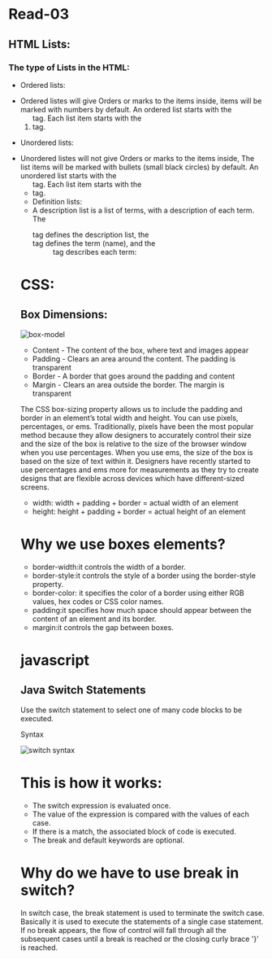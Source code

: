 # Read-03
## HTML Lists:
### The type of Lists in the HTML:
* Ordered lists:
 - Ordered listes will give Orders or marks to the items inside, items will be marked with numbers by default.
An ordered list starts with the <ol> tag. Each list item starts with the <li> tag.
* Unordered lists:
 - Unordered listes will not give Orders or marks to the items inside, The list items will be marked with bullets (small black circles) by default.
An unordered list starts with the <ul> tag. Each list item starts with the <li> tag.
 * Definition lists:
 - A description list is a list of terms, with a description of each term.
The <dl> tag defines the description list, the <dt> tag defines the term (name), and the <dd> tag describes each term:
  
 # CSS:
## Box Dimensions:
![box-model](https://s3.amazonaws.com/viking_education/web_development/web_app_eng/css_box_model_chrome.png)

* Content - The content of the box, where text and images appear
* Padding - Clears an area around the content. The padding is transparent
* Border - A border that goes around the padding and content
* Margin - Clears an area outside the border. The margin is transparent



The CSS box-sizing
property allows us to include the padding and border in an element’s total width and height.
You can use pixels, percentages, or ems. Traditionally, pixels have been the most popular method because they allow designers to accurately control their size and the size of the box is relative to the size of the browser window when you use percentages.
When you use ems, the size of the box is based on the size of text within it. Designers have recently started to use percentages and ems more for measurements as they try to create designs that are flexible across devices which have different-sized screens.
* width: width + padding + border = actual width of an element
* height: height + padding + border = actual height of an element
# Why we use boxes elements?
* border-width:it controls the width of a border.
* border-style:it controls the style of a border using the border-style property.
* border-color: it specifies the color of a border using either RGB values, hex codes or CSS color names.
* padding:it specifies how much space should appear between the content of an element and its border.
* margin:it controls the gap between boxes.

# javascript

## Java Switch Statements

Use the switch statement to select one of many code blocks to be executed.

Syntax

![switch syntax](https://www.bookofnetwork.com/images/javascript-images/JS_switch-syntax_20Sep16_1827.png)




# This is how it works:

* The switch expression is evaluated once.
* The value of the expression is compared with the values of each case.
* If there is a match, the associated block of code is executed.
* The break and default keywords are optional.



# Why do we have to use break in switch?
In switch case, the break statement is used to terminate the switch case. Basically it is used to execute the statements of a single case statement. If no break appears, the flow of control will fall through all the subsequent cases until a break is reached or the closing curly brace '}' is reached.
